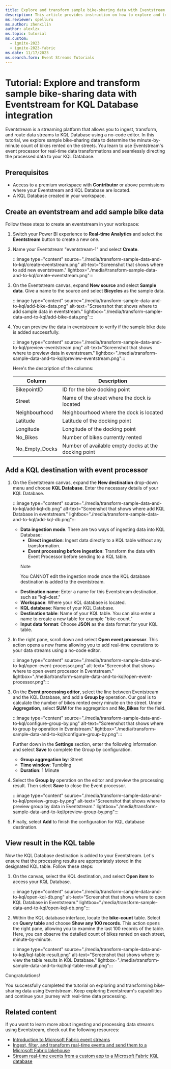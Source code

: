 ```yaml
---
title: Explore and transform sample bike-sharing data with Eventstream for KQL Database integration
description: This article provides instruction on how to explore and transform sample bike-sharing data in Fabric Eventstream and then route the data to KQL Database.
ms.reviewer: spelluru
ms.author: zhenxilin
author: alexlzx
ms.topic: tutorial
ms.custom:
  - ignite-2023
  - ignite-2023-fabric
ms.date: 11/17/2023
ms.search.form: Event Streams Tutorials
---
```


# Tutorial: Explore and transform sample bike-sharing data with Eventstream for KQL Database integration

Eventstream is a streaming platform that allows you to ingest, transform, and route data streams to KQL Database using a no-code editor. In this tutorial, we explore sample bike-sharing data to determine the minute-by-minute count of bikes rented on the streets. You learn to use Eventstream's event processor for real-time data transformations and seamlessly directing the processed data to your KQL Database.

## Prerequisites

* Access to a premium workspace with **Contributor** or above permissions where your Eventstream and KQL Database are located.
* A KQL Database created in your workspace.

## Create an eventstream and add sample bike data

Follow these steps to create an eventstream in your workspace:

1. Switch your Power BI experience to **Real-time Analytics** and select the **Eventstream** button to create a new one.
2. Name your Eventstream "eventstream-1" and select **Create**.

    :::image type="content" source="./media/transform-sample-data-and-to-kql/create-eventstream.png" alt-text="Screenshot that shows where to add new eventstream." lightbox="./media/transform-sample-data-and-to-kql/create-eventstream.png":::

3. On the Eventstream canvas, expand **New source** and select **Sample data**. Give a name to the source and select **Bicycles** as the sample data.

    :::image type="content" source="./media/transform-sample-data-and-to-kql/add-bike-data.png" alt-text="Screenshot that shows where to add sample data in eventstream." lightbox="./media/transform-sample-data-and-to-kql/add-bike-data.png":::

4. You can preview the data in eventstream to verify if the sample bike data is added successfully.

    :::image type="content" source="./media/transform-sample-data-and-to-kql/preview-eventstream.png" alt-text="Screenshot that shows where to preview data in eventstream." lightbox="./media/transform-sample-data-and-to-kql/preview-eventstream.png":::

    Here's the description of the columns:

    | Column          | Description                               |
    | --------------- | ----------------------------------------- |
    | BikepointID     | ID for the bike docking point       |
    | Street          | Name of the street where the dock is located|
    | Neighbourhood   | Neighbourhood where the dock is located|
    | Latitude        | Latitude of the docking point   |
    | Longitude       | Longitude of the docking point  |
    | No_Bikes        | Number of bikes currently rented            |
    | No_Empty_Docks  | Number of available empty docks at the docking point|

## Add a KQL destination with event processor

1. On the Eventstream canvas, expand the **New destination** drop-down menu and choose **KQL Database**. Enter the necessary details of your KQL Database.

    :::image type="content" source="./media/transform-sample-data-and-to-kql/add-kql-db.png" alt-text="Screenshot that shows where add KQL Database in eventstream." lightbox="./media/transform-sample-data-and-to-kql/add-kql-db.png":::

    * **Data ingestion mode**. There are two ways of ingesting data into KQL Database:
        * **Direct ingestion**: Ingest data directly to a KQL table without any transformation.
        * **Event processing before ingestion**: Transform the data with Event Processor before sending to a KQL table.
        > [!NOTE]
        > You CANNOT edit the ingestion mode once the KQL database destination is added to the eventstream.
    * **Destination name**: Enter a name for this Eventstream destination, such as "kql-dest."
    * **Workspace**: Where your KQL database is located.
    * **KQL database**: Name of your KQL Database.
    * **Destination table**: Name of your KQL table. You can also enter a name to create a new table for example "bike-count."
    * **Input data format**: Choose **JSON** as the data format for your KQL table.

2. In the right pane, scroll down and select **Open event processor**. This action opens a new frame allowing you to add real-time operations to your data streams using a no-code editor.

    :::image type="content" source="./media/transform-sample-data-and-to-kql/open-event-processor.png" alt-text="Screenshot that shows where to open event processor in Eventstream." lightbox="./media/transform-sample-data-and-to-kql/open-event-processor.png":::

3. On the **Event processing editor**, select the line between Eventstream and the KQL Database, and add a **Group by** operation. Our goal is to calculate the number of bikes rented every minute on the street. Under **Aggregation**, select **SUM** for the aggregation and **No_Bikes** for the field.

    :::image type="content" source="./media/transform-sample-data-and-to-kql/configure-group-by.png" alt-text="Screenshot that shows where to group by operation in Eventstream." lightbox="./media/transform-sample-data-and-to-kql/configure-group-by.png":::

    Further down in the **Settings** section, enter the following information and select **Save** to complete the Group by configuration.
    * **Group aggregation by**: Street
    * **Time window**: Tumbling
    * **Duration**: 1 Minute

4. Select the **Group by** operation on the editor and preview the processing result. Then select **Save** to close the Event processor.

    :::image type="content" source="./media/transform-sample-data-and-to-kql/preview-group-by.png" alt-text="Screenshot that shows where to preview group by data in Eventstream." lightbox="./media/transform-sample-data-and-to-kql/preview-group-by.png":::

5. Finally, select **Add** to finish the configuration for KQL database destination.

## View result in the KQL table

Now the KQL Database destination is added to your Eventstream. Let's ensure that the processing results are appropriately stored in the designated KQL table. Follow these steps:

1. On the canvas, select the KQL destination, and select **Open item** to access your KQL Database.

    :::image type="content" source="./media/transform-sample-data-and-to-kql/open-kql-db.png" alt-text="Screenshot that shows where to open KQL Database in Eventstream." lightbox="./media/transform-sample-data-and-to-kql/open-kql-db.png":::

2. Within the KQL database interface, locate the **bike-count** table. Select on **Query table** and choose **Show any 100 records**. This action opens the right pane, allowing you to examine the last 100 records of the table. Here, you can observe the detailed count of bikes rented on each street, minute-by-minute.

    :::image type="content" source="./media/transform-sample-data-and-to-kql/kql-table-result.png" alt-text="Screenshot that shows where to view the table results in KQL Database." lightbox="./media/transform-sample-data-and-to-kql/kql-table-result.png":::

Congratulations!

You successfully completed the tutorial on exploring and transforming bike-sharing data using Eventstream. Keep exploring Eventstream's capabilities and continue your journey with real-time data processing.

## Related content

If you want to learn more about ingesting and processing data streams using Eventstream, check out the following resources:

- [Introduction to Microsoft Fabric event streams](./overview.md)
- [Ingest, filter, and transform real-time events and send them to a Microsoft Fabric lakehouse](./transform-and-stream-real-time-events-to-lakehouse.md)
- [Stream real-time events from a custom app to a Microsoft Fabric KQL database](./stream-real-time-events-from-custom-app-to-kusto.md)
